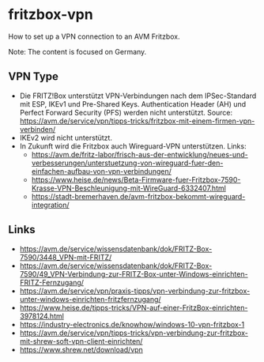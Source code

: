 # fritzbox-vpn

How to set up a VPN connection to an AVM Fritzbox.

Note: The content is focused on Germany.

## VPN Type
- Die FRITZ!Box unterstützt VPN-Verbindungen nach dem IPSec-Standard mit ESP, IKEv1 und Pre-Shared Keys. Authentication Header (AH) und Perfect Forward Security (PFS) werden nicht unterstützt. Source: https://avm.de/service/vpn/tipps-tricks/fritzbox-mit-einem-firmen-vpn-verbinden/
- IKEv2 wird nicht unterstützt.
- In Zukunft wird die Fritzbox auch Wireguard-VPN unterstützen. Links:
  - https://avm.de/fritz-labor/frisch-aus-der-entwicklung/neues-und-verbesserungen/unterstuetzung-von-wireguard-fuer-den-einfachen-aufbau-von-vpn-verbindungen/
  - https://www.heise.de/news/Beta-Firmware-fuer-Fritzbox-7590-Krasse-VPN-Beschleunigung-mit-WireGuard-6332407.html
  - https://stadt-bremerhaven.de/avm-fritzbox-bekommt-wireguard-integration/

## Links
- https://avm.de/service/wissensdatenbank/dok/FRITZ-Box-7590/3448_VPN-mit-FRITZ/
- https://avm.de/service/wissensdatenbank/dok/FRITZ-Box-7590/49_VPN-Verbindung-zur-FRITZ-Box-unter-Windows-einrichten-FRITZ-Fernzugang/
- https://avm.de/service/vpn/praxis-tipps/vpn-verbindung-zur-fritzbox-unter-windows-einrichten-fritzfernzugang/
- https://www.heise.de/tipps-tricks/VPN-auf-einer-FritzBox-einrichten-3978124.html
- https://industry-electronics.de/knowhow/windows-10-vpn-fritzbox-1
- https://avm.de/service/vpn/tipps-tricks/vpn-verbindung-zur-fritzbox-mit-shrew-soft-vpn-client-einrichten/
- https://www.shrew.net/download/vpn

